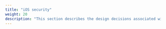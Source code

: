 ```yaml
---
title: "iOS security"
weight: 20
description: "This section describes the design decisions associated with iOS endpoints configured according to guidance in ASD's Blueprint for Secure Cloud."
---
```

